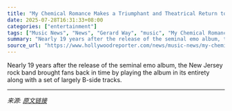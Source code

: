 ```yaml
---
title: "My Chemical Romance Makes a Triumphant and Theatrical Return to ‘The Black Parade’ in L.A."
date: 2025-07-28T16:31:33+08:00
categories: ["entertainment"]
tags: ["Music News", "News", "Gerard Way", "music", "My Chemical Romance"]
summary: "Nearly 19 years after the release of the seminal emo album, the New Jersey rock band brought fans back in time by playing the album in its entirety along with a set of largely B-side tracks."
source_url: "https://www.hollywoodreporter.com/news/music-news/my-chemical-romance-long-live-the-black-parade-la-1236330531/"
---
```


Nearly 19 years after the release of the seminal emo album, the New Jersey rock band brought fans back in time by playing the album in its entirety along with a set of largely B-side tracks.

---

*来源: [原文链接](https://www.hollywoodreporter.com/news/music-news/my-chemical-romance-long-live-the-black-parade-la-1236330531/)*
